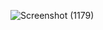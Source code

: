![Screenshot (1179)](https://user-images.githubusercontent.com/90101488/179272453-48abeaec-923b-4f7c-8d25-6dfc72bb016d.png)
